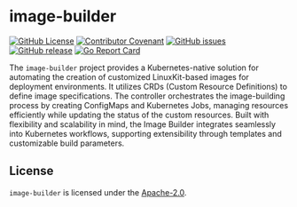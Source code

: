 # image-builder

[![GitHub License](https://img.shields.io/github/license/anza-labs/image-builder)][license]
[![Contributor Covenant](https://img.shields.io/badge/Contributor%20Covenant-2.1-4baaaa.svg)](code_of_conduct.md)
[![GitHub issues](https://img.shields.io/github/issues/anza-labs/image-builder)](https://github.com/anza-labs/image-builder/issues)
[![GitHub release](https://img.shields.io/github/release/anza-labs/image-builder)](https://GitHub.com/anza-labs/image-builder/releases/)
[![Go Report Card](https://goreportcard.com/badge/github.com/anza-labs/image-builder)](https://goreportcard.com/report/github.com/anza-labs/image-builder)

The `image-builder` project provides a Kubernetes-native solution for automating the creation of customized LinuxKit-based images for deployment environments. It utilizes CRDs (Custom Resource Definitions) to define image specifications. The controller orchestrates the image-building process by creating ConfigMaps and Kubernetes Jobs, managing resources efficiently while updating the status of the custom resources. Built with flexibility and scalability in mind, the Image Builder integrates seamlessly into Kubernetes workflows, supporting extensibility through templates and customizable build parameters.

## License

`image-builder` is licensed under the [Apache-2.0][license].

<!-- Resources -->

[license]: https://github.com/anza-labs/image-builder/blob/main/LICENSE
